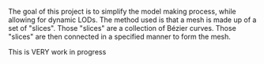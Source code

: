 The goal of this project is to simplify the model making process, while allowing for dynamic LODs.
The method used is that a mesh is made up of a set of "slices".
Those "slices" are a collection of Bézier curves.
Those "slices" are then connected in a specified manner to form the mesh.

This is VERY work in progress